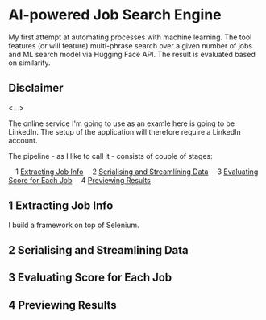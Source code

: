 # AI-powered Job Search Engine

My first attempt at automating processes with machine learning. The tool features (or will feature) multi-phrase search over a given number of jobs and ML search model via Hugging Face API. The result is evaluated based on similarity.

## Disclaimer
<...> 

The online service I'm going to use as an examle here is going to be LinkedIn. The setup of the application will therefore require a LinkedIn account. 

The pipeline - as I like to call it - consists of couple of stages:

&emsp;1 [Extracting Job Info](#1-extracting-job-info)
&emsp;2 [Serialising and Streamlining Data](#2-serialising-and-streamlining-data)
&emsp;3 [Evaluating Score for Each Job](#3-evaluating-score-for-each-job)
&emsp;4 [Previewing Results](#4-previewing-results)

## 1 Extracting Job Info

I build a framework on top of Selenium. 
## 2 Serialising and Streamlining Data
## 3 Evaluating Score for Each Job
## 4 Previewing Results
